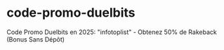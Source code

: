 # code-promo-duelbits
Code Promo Duelbits en 2025: "infotoplist" - Obtenez 50% de Rakeback (Bonus Sans Dépôt)
